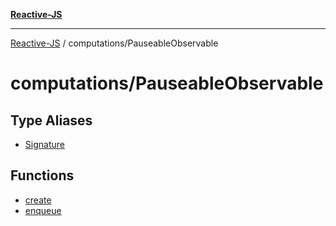 [**Reactive-JS**](../../README.md)

***

[Reactive-JS](../../README.md) / computations/PauseableObservable

# computations/PauseableObservable

## Type Aliases

- [Signature](type-aliases/Signature.md)

## Functions

- [create](functions/create.md)
- [enqueue](functions/enqueue.md)
